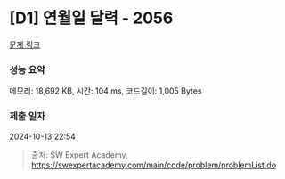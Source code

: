 # [D1] 연월일 달력 - 2056 

[문제 링크](https://swexpertacademy.com/main/code/problem/problemDetail.do?contestProbId=AV5QLkdKAz4DFAUq) 

### 성능 요약

메모리: 18,692 KB, 시간: 104 ms, 코드길이: 1,005 Bytes

### 제출 일자

2024-10-13 22:54



> 출처: SW Expert Academy, https://swexpertacademy.com/main/code/problem/problemList.do